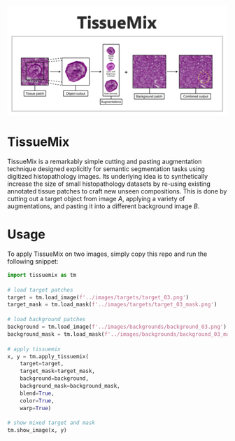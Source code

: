 ![TissueMix](https://github.com/gsmit/tissuemix/blob/main/images/header/tissuemix.png?raw=true)

# TissueMix
TissueMix is a remarkably simple cutting and pasting augmentation technique designed explicitly for semantic segmentation tasks using digitized histopathology images. Its underlying idea is to synthetically increase the size of small histopathology datasets by re-using existing annotated tissue patches to craft new unseen compositions. This is done by cutting out a target object from image *A*, applying a variety of augmentations, and pasting it into a different background image *B*.

# Usage

To apply TissueMix on two images, simply copy this repo and run the following snippet:

```python
import tissuemix as tm

# load target patches
target = tm.load_image(f'../images/targets/target_03.png')
target_mask = tm.load_mask(f'../images/targets/target_03_mask.png')

# load background patches
background = tm.load_image(f'../images/backgrounds/background_03.png')
background_mask = tm.load_mask(f'../images/backgrounds/background_03_mask.png')

# apply tissuemix
x, y = tm.apply_tissuemix(
    target=target,
    target_mask=target_mask,
    background=background,
    background_mask=background_mask,
    blend=True,
    color=True,
    warp=True)
    
# show mixed target and mask
tm.show_image(x, y)
```
